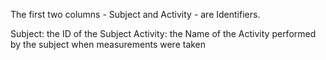 The first two columns - Subject and Activity - are Identifiers.

Subject: the ID of the Subject
Activity: the Name of the Activity performed by the subject when measurements were taken